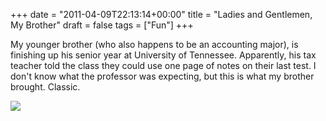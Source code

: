 +++
date = "2011-04-09T22:13:14+00:00"
title = "Ladies and Gentlemen, My Brother"
draft = false
tags = ["Fun"]
+++

My younger brother (who also happens to be an accounting major), is finishing up his senior year at University of Tennessee. Apparently, his tax teacher told the class they could use one page of notes on their last test. I don't know what the professor was expecting, but this is what my brother brought. Classic. 

![](http://numbermonger.files.wordpress.com/2011/04/part951302379297841.jpg)
